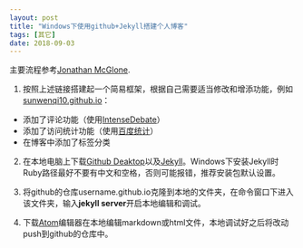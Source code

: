 ```yaml
---
layout: post
title: "Windows下使用github+Jekyll搭建个人博客"
tags: [其它]
date: 2018-09-03
---
```


主要流程参考[Jonathan McGlone](http://jmcglone.com/guides/github-pages/).
1. 按照上述链接搭建起一个简易框架，根据自己需要适当修改和增添功能，例如[sunwenqi10.github.io](https://github.com/sunwenqi10/sunwenqi10.github.io)：
  + 添加了评论功能（使用[IntenseDebate](https://intensedebate.com/)）
  + 添加了访问统计功能（使用[百度统计](https://tongji.baidu.com/web/welcome/login)）
  + 在博客中添加了标签分类


2. 在本地电脑上下载[Github Deaktop](https://desktop.github.com/)以及[Jekyll](https://jekyllrb.com/docs/installation/)。Windows下安装Jekyll时Ruby路径最好不要有中文和空格，否则可能报错，推荐安装包默认设置。

3. 将github的仓库username.github.io克隆到本地的文件夹，在命令窗口下进入该文件夹，输入**jekyll server**开启本地编辑和调试。

4. 下载[Atom](https://atom.io/)编辑器在本地编辑markdown或html文件，本地调试好之后将改动push到github的仓库中。
